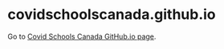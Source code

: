 # covidschoolscanada.github.io
Go to <a href="https://covidschoolscanadaorg.github.io/covidschoolscanada.github.io/">Covid Schools Canada GitHub.io page</a>.
